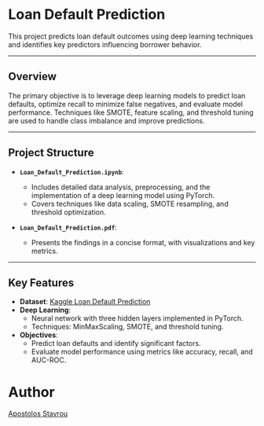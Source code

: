 # **Loan Default Prediction**

This project predicts loan default outcomes using deep learning techniques and identifies key predictors influencing borrower behavior.

---

## **Overview**

The primary objective is to leverage deep learning models to predict loan defaults, optimize recall to minimize false negatives, and evaluate model performance. Techniques like SMOTE, feature scaling, and threshold tuning are used to handle class imbalance and improve predictions.

---

## **Project Structure**

- **`Loan_Default_Prediction.ipynb`**:
  - Includes detailed data analysis, preprocessing, and the implementation of a deep learning model using PyTorch.
  - Covers techniques like data scaling, SMOTE resampling, and threshold optimization.

- **`Loan_Default_Prediction.pdf`**:
  - Presents the findings in a concise format, with visualizations and key metrics.

---

## **Key Features**

- **Dataset**: [Kaggle Loan Default Prediction](https://www.kaggle.com/datasets/nikhil1e9/loan-default/data)
- **Deep Learning**:
  - Neural network with three hidden layers implemented in PyTorch.
  - Techniques: MinMaxScaling, SMOTE, and threshold tuning.
- **Objectives**:
  - Predict loan defaults and identify significant factors.
  - Evaluate model performance using metrics like accuracy, recall, and AUC-ROC.
 
 # Author

[Apostolos Stavrou](https://www.linkedin.com/in/apostolos-stavrou-ds/)

